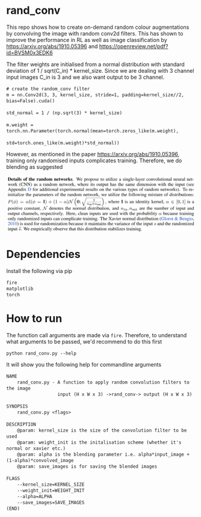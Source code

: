 # rand_conv

This repo shows how to create on-demand random colour augmentations by convolving the image with random conv2d filters. This has shown to improve the performance in RL as well as image classification by https://arxiv.org/abs/1910.05396 and https://openreview.net/pdf?id=BVSM0x3EDK6

The filter weights are initialised from a normal distribution with standard deviation of 1 / sqrt(C_in) * kernel_size. Since we are dealing with 3 channel input images C_in is 3 and we also want output to be 3 channel.

```
# create the random_conv filter 
m = nn.Conv2d(3, 3, kernel_size, stride=1, padding=kernel_size//2, bias=False).cuda()

std_normal = 1 / (np.sqrt(3) * kernel_size)

m.weight = torch.nn.Parameter(torch.normal(mean=torch.zeros_like(m.weight), 
                                            std=torch.ones_like(m.weight)*std_normal))
```

However, as mentioned in the paper https://arxiv.org/abs/1910.05396, training only randomised inputs complicates training. Therefore, we do blending as suggested 

![blending](images_for_readme/clean_init.jpg)

# Dependencies

Install the following via pip

```
fire
matplotlib
torch
```

# How to run 

The function call arguments are made via `fire`. Therefore, to understand what arguments to be passed, we'd recommend to do this first

```
python rand_conv.py --help
```

It will show you the following help for commandline arguments

```
NAME
    rand_conv.py - A function to apply random convolution filters to the image 
                   input (H x W x 3) ->rand_conv-> output (H x W x 3)

SYNOPSIS
    rand_conv.py <flags>

DESCRIPTION
    @param: kernel_size is the size of the convolution filter to be used 
    @param: weight_init is the initalisation scheme (whether it's normal or xavier etc.) 
    @param: alpha is the blending parameter i.e. alpha*input_image + (1-alpha)*convolved_image 
    @param: save_images is for saving the blended images

FLAGS
    --kernel_size=KERNEL_SIZE
    --weight_init=WEIGHT_INIT
    --alpha=ALPHA
    --save_images=SAVE_IMAGES
(END)
```
